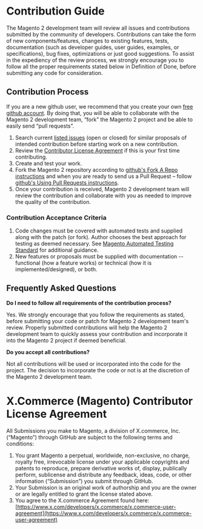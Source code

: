 # Contribution Guide

The Magento 2 development team will review all issues and contributions submitted by the community of developers. Contributions can take the form of new components/features, changes to existing features, tests, documentation (such as developer guides, user guides, examples, or specifications), bug fixes, optimizations or just good suggestions. To assist in the expediency of the review process, we strongly encourage you to follow all the proper requirements stated below in Definition of Done, before submitting any code for consideration.

## Contribution Process

If you are a new github user, we recommend that you create your own [free github account](https://github.com/signup/free). By doing that, you will be able to collaborate with the Magento 2 development team, “fork” the Magento 2 project and be able to easily send “pull requests”.

1. Search current [listed issues](https://github.com/magento/magento2/issues) (open or closed) for similar proposals of intended contribution before starting work on a new contribution.
2. Review the [Contributor License Agreement](https://github.com/magento/magento2/wiki/Contributor-License-Agreement) if this is your first time contributing.
3. Create and test your work.
4. Fork the Magento 2 repository according to [github's Fork A Repo instructions](https://help.github.com/articles/fork-a-repo) and when you are ready to send us a Pull Request – follow [github's Using Pull Requests instructions](https://help.github.com/articles/using-pull-requests).
5. Once your contribution is received, Magento 2 development team will review the contribution and collaborate with you as needed to improve the quality of the contribution.

### Contribution Acceptance Criteria

1. Code changes must be covered with automated tests and supplied along with the patch (or fork). Author chooses the best approach for testing as deemed necessary. See [Magento Automated Testing Standard](https://github.com/magento/magento2/wiki/Magento-Automated-Testing-Standard) for additional guidance.
2. New features or proposals must be supplied with documentation -- functional (how a feature works) or technical (how it is implemented/designed), or both.

## Frequently Asked Questions

**Do I need to follow all requirements of the contribution process?**

Yes. We strongly encourage that you follow the requirements as stated, before submitting your code or patch for Magento 2 development team's review. Properly submitted contributions will help the Magento 2 development team to quickly assess your contribution and incorporate it into the Magento 2 project if deemed beneficial.

**Do you accept all contributions?**

Not all contributions will be used or incorporated into the code for the project. The decision to incorporate the code or not is at the discretion of the Magento 2 development team.

# X.Commerce (Magento) Contributor License Agreement

All Submissions you make to Magento, a division of X.commerce, Inc. (“Magento”) through GitHub are subject to the following terms and conditions:

1. You grant Magento a perpetual, worldwide, non-exclusive, no charge, royalty free, irrevocable license under your applicable copyrights and patents to reproduce, prepare derivative works of, display, publically perform, sublicense and distribute any feedback, ideas, code, or other information (“Submission”) you submit through GitHub.
2. Your Submission is an original work of authorship and you are the owner or are legally entitled to grant the license stated above.
3. You agree to the X.commerce Agreement found here: [https://www.x.com/developers/x.commerce/x.commerce-user-agreement](https://www.x.com/developers/x.commerce/x.commerce-user-agreement)
